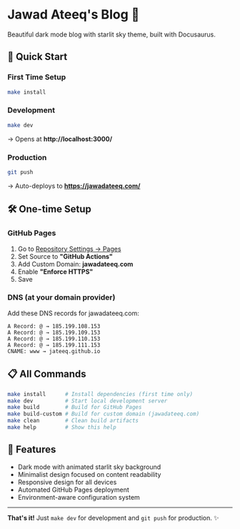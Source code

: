 # Jawad Ateeq's Blog 🌟  

Beautiful dark mode blog with starlit sky theme, built with Docusaurus.

## 🚀 Quick Start

### First Time Setup

```bash
make install
```

### Development

```bash
make dev
```

→ Opens at **http://localhost:3000/**

### Production

```bash
git push
```

→ Auto-deploys to **https://jawadateeq.com/**

## 🛠️ One-time Setup

### GitHub Pages

1. Go to [Repository Settings → Pages](https://github.com/jateeq/console/settings/pages)
2. Set Source to **"GitHub Actions"**
3. Add Custom Domain: **jawadateeq.com**
4. Enable **"Enforce HTTPS"**
5. Save

### DNS (at your domain provider)

Add these DNS records for jawadateeq.com:

```
A Record: @ → 185.199.108.153
A Record: @ → 185.199.109.153  
A Record: @ → 185.199.110.153
A Record: @ → 185.199.111.153
CNAME: www → jateeq.github.io
```

## 📋 All Commands

```bash
make install      # Install dependencies (first time only)
make dev          # Start local development server
make build        # Build for GitHub Pages
make build-custom # Build for custom domain (jawadateeq.com)
make clean        # Clean build artifacts
make help         # Show this help
```

## 🎨 Features

- Dark mode with animated starlit sky background
- Minimalist design focused on content readability
- Responsive design for all devices
- Automated GitHub Pages deployment
- Environment-aware configuration system

---

**That's it!** Just `make dev` for development and `git push` for production. ✨
